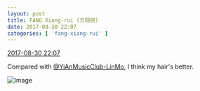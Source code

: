 ```yaml
---
layout: post
title: FANG Xiang-rui (方翔锐)
date: 2017-08-30 22:07
categories: [ 'fang-xiang-rui' ]
---
```


<div class="weibo-info">
  <a href="http://weibo.com/6117583008/Fjxq4lKcX">2017-08-30 22:07</a>
</div>

Compared with [@YiAnMusicClub-LinMo](http://weibo.com/u/6108312042), I think my hair's better.

<!-- more -->

![Image](http://wx1.sinaimg.cn/mw690/006G0KNGgy1fj23qi0tdoj31ho1zku0z.jpg)
